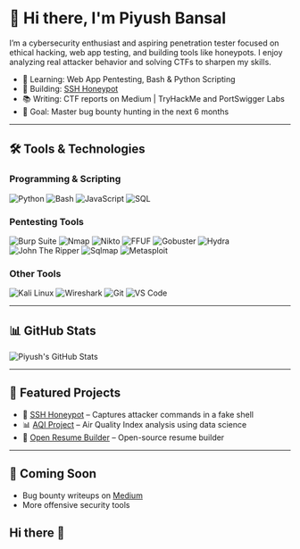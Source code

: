 # 👋 Hi there, I'm Piyush Bansal

I’m a cybersecurity enthusiast and aspiring penetration tester focused on ethical hacking, web app testing, and building tools like honeypots. I enjoy analyzing real attacker behavior and solving CTFs to sharpen my skills.

- 🧠 Learning: Web App Pentesting, Bash & Python Scripting
- 🔭 Building: [SSH Honeypot](https://github.com/Piyushbansal14/ssh-honeypot)
- 📚 Writing: CTF reports on Medium | TryHackMe and PortSwigger Labs
- 🎯 Goal: Master bug bounty hunting in the next 6 months

---

## 🛠️ Tools & Technologies

### Programming & Scripting
![Python](https://img.shields.io/badge/-Python-3776AB?style=flat&logo=python&logoColor=white)
![Bash](https://img.shields.io/badge/-Bash-4EAA25?style=flat&logo=gnu-bash&logoColor=white)
![JavaScript](https://img.shields.io/badge/-JavaScript-F7DF1E?style=flat&logo=javascript&logoColor=black)
![SQL](https://img.shields.io/badge/-SQL-4479A1?style=flat&logo=mysql&logoColor=white)

### Pentesting Tools
![Burp Suite](https://img.shields.io/badge/-Burp%20Suite-FF6600?style=flat&logo=burpsuite&logoColor=white)
![Nmap](https://img.shields.io/badge/-Nmap-005F87?style=flat&logo=nmap&logoColor=white)
![Nikto](https://img.shields.io/badge/-Nikto-BF360C?style=flat&logoColor=white)
![FFUF](https://img.shields.io/badge/-ffuf-black?style=flat)
![Gobuster](https://img.shields.io/badge/-Gobuster-00599C?style=flat)
![Hydra](https://img.shields.io/badge/-Hydra-7B1FA2?style=flat)
![John The Ripper](https://img.shields.io/badge/-John%20The%20Ripper-3C3C3C?style=flat)
![Sqlmap](https://img.shields.io/badge/-SQLMap-yellow?style=flat)
![Metasploit](https://img.shields.io/badge/-Metasploit-blue?style=flat)

### Other Tools
![Kali Linux](https://img.shields.io/badge/-Kali%20Linux-557C94?style=flat&logo=kalilinux&logoColor=white)
![Wireshark](https://img.shields.io/badge/-Wireshark-1679A7?style=flat&logo=wireshark&logoColor=white)
![Git](https://img.shields.io/badge/-Git-F05032?style=flat&logo=git&logoColor=white)
![VS Code](https://img.shields.io/badge/-VS%20Code-007ACC?style=flat&logo=visual-studio-code&logoColor=white)

---

## 📊 GitHub Stats

![Piyush's GitHub Stats](https://github-readme-stats.vercel.app/api?username=Piyushbansal14&show_icons=true&theme=dark&hide_title=true)

---

## 📌 Featured Projects

- 🔐 [SSH Honeypot](https://github.com/Piyushbansal14/ssh-honeypot) – Captures attacker commands in a fake shell
- 📊 [AQI Project](https://github.com/Piyushbansal14/AQI-Project) – Air Quality Index analysis using data science
- 🧾 [Open Resume Builder](https://github.com/Piyushbansal14/open-resume) – Open-source resume builder

---

## 📝 Coming Soon

- Bug bounty writeups on [Medium](https://medium.com/@piyushbansal14)
- More offensive security tools
## Hi there 👋

<!--
**Piyushbansal14/Piyushbansal14** is a ✨ _special_ ✨ repository because its `README.md` (this file) appears on your GitHub profile.

Here are some ideas to get you started:

- 🔭 I’m currently working on ...
- 🌱 I’m currently learning ...
- 👯 I’m looking to collaborate on ...
- 🤔 I’m looking for help with ...
- 💬 Ask me about ...
- 📫 How to reach me: ...
- 😄 Pronouns: ...
- ⚡ Fun fact: ...
-->
